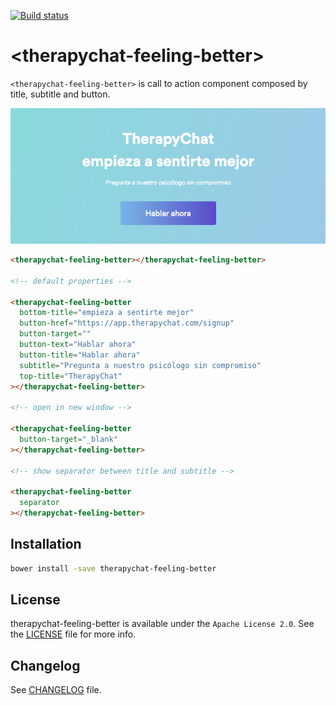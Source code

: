 [![Build status](https://travis-ci.org/TherapyChat/therapychat-feeling-better.svg?branch=master)](https://travis-ci.org/TherapyChat/therapychat-feeling-better)

# &lt;therapychat-feeling-better&gt;

`<therapychat-feeling-better>` is call to action component composed by title, subtitle and button.

![Sample](sample.png)

<!---
```
<custom-element-demo>
  <template>
    <script src="../webcomponentsjs/webcomponents-lite.js"></script>
    <link rel="import" href="therapychat-feeling-better.html">
    <therapychat-feeling-better></therapychat-feeling-better>
  </template>
</custom-element-demo>
```
-->
```html
<therapychat-feeling-better></therapychat-feeling-better>

<!-- default properties -->

<therapychat-feeling-better
  bottom-title="empieza a sentirte mejor"
  button-href="https://app.therapychat.com/signup"
  button-target=""
  button-text="Hablar ahora"
  button-title="Hablar ahora"
  subtitle="Pregunta a nuestro psicólogo sin compromiso"
  top-title="TherapyChat"
></therapychat-feeling-better>

<!-- open in new window -->

<therapychat-feeling-better
  button-target="_blank"
></therapychat-feeling-better>

<!-- show separator between title and subtitle -->

<therapychat-feeling-better
  separator
></therapychat-feeling-better>
```

## Installation

```bash
bower install -save therapychat-feeling-better
```

## License

therapychat-feeling-better is available under the `Apache License 2.0`. See the [LICENSE](./LICENSE) file for more info.

## Changelog

See [CHANGELOG](./CHANGELOG.md) file.
